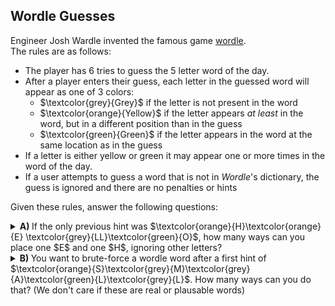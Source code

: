 ## Wordle Guesses
Engineer Josh Wardle invented the famous game [wordle](https://www.nytimes.com/games/wordle/index.html).  
The rules are as follows:  
  * The player has $6$ tries to guess the $5$ letter word of the day.
  * After a player enters their guess, each letter in the guessed word will appear as one of $3$ colors:
      * $\textcolor{grey}{Grey}$ if the letter is not present in the word
      * $\textcolor{orange}{Yellow}$ if the letter appears *at least* in the word, but in a different position than in the guess
      * $\textcolor{green}{Green}$ if the letter appears in the word at the same location as in the guess
  * If a letter is either yellow or green it may appear one or more times in the word of the day.
  * If a user attempts to guess a word that is not in *Wordle*'s dictionary, the guess is ignored and there are no penalties or hints
    
Given these rules, answer the following questions:
  <details><summary><b>A) </b>If the only previous hint was $\textcolor{orange}{H}\textcolor{orange}{E} \textcolor{grey}{LL}\textcolor{green}{O}$, how many ways can you place one $E$ and one $H$, ignoring other letters?</summary></details>
  <details><summary><b>B) </b>You want to brute-force a wordle word after a first hint of $\textcolor{orange}{S}\textcolor{grey}{M}\textcolor{grey}{A}\textcolor{green}{L}\textcolor{grey}{L}$.  How many ways can you do that? (We don't care if these are real or plausable words)</summary></details>


  
